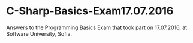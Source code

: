 # C-Sharp-Basics-Exam17.07.2016
Answers to the Programming Basics Exam that took part on 17.07.2016, at Software University, Sofia.

